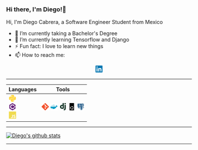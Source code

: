 ### Hi there, I'm Diego!👋

Hi, I'm Diego Cabrera, a Software Engineer Student from Mexico

- 🔭 I’m currently taking a Bachelor's Degree
- 🌱 I’m currently learning Tensorflow and Django
- ⚡ Fun fact: I love to learn new things
- 📫 How to reach me:

<center>
<a href="https://www.linkedin.com/in/diegocabreranieto/"><img height="20" src="https://raw.githubusercontent.com/devicons/devicon/master/icons/linkedin/linkedin-plain.svg"></a>
</center>

---

<center>

| Languages | Tools |
|-----------|-------|
| <code><img height="20" src="https://raw.githubusercontent.com/devicons/devicon/master/icons/python/python-plain.svg"> </code> <code><img height="20" src="https://raw.githubusercontent.com/devicons/devicon/master/icons/csharp/csharp-plain.svg"> <code><img height="20" src="https://raw.githubusercontent.com/devicons/devicon/master/icons/javascript/javascript-plain.svg"></code> | <code><img height="20" src="https://raw.githubusercontent.com/devicons/devicon/master/icons/git/git-plain.svg"></code> <code><img height="20" src="https://raw.githubusercontent.com/devicons/devicon/master/icons/docker/docker-plain.svg"></code> <code><img height="20" src="https://raw.githubusercontent.com/devicons/devicon/master/icons/django/django-plain.svg"></code> <code><img height="20" src="https://raw.githubusercontent.com/devicons/devicon/master/icons/ubuntu/ubuntu-plain.svg"></code> <code><img height="20" src="https://raw.githubusercontent.com/devicons/devicon/master/icons/postgresql/postgresql-plain.svg"></code>|

</center>

---

[![Diego's github stats](https://github-readme-stats.vercel.app/api?username=DiegoCabreraN&count_private=true&show_icons=true&hide=issues,contribs)](https://github.com/DiegoCabreraN)

---